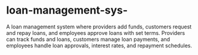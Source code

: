# loan-management-sys-
A loan management system where providers add funds, customers request and repay loans, and employees approve loans with set terms. Providers can track funds and loans, customers manage loan payments, and employees handle loan approvals, interest rates, and repayment schedules.
